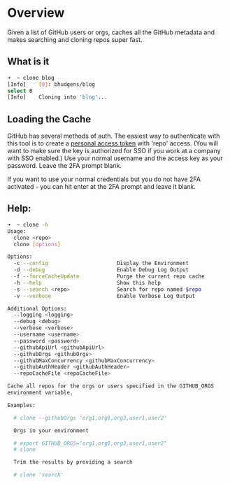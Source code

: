 # Overview

Given a list of GitHub users or orgs, caches all the GitHub metadata and makes searching and cloning repos super fast.

## What is it

```bash
➜  ~ clone blog   
[Info]    [0]: bhudgens/blog
select 0
[Info]    Cloning into 'blog'...
```

## Loading the Cache

GitHub has several methods of auth.  The easiest way to authenticate with this tool is to create a [personal access token](https://github.com/settings/tokens) with 'repo' access.  (You will want to make sure the key is authorized for SSO if you work at a company with SSO enabled.)  Use your normal username and the access key as your password.  Leave the 2FA prompt blank.  

If you want to use your normal credentials but you do not have 2FA activated - you can hit enter at the 2FA prompt and leave it blank.

## Help:

```bash
➜  ~ clone -h
Usage:
  clone <repo>
  clone [options]

Options:
  -c --config                      Display the Environment
  -d --debug                       Enable Debug Log Output
  -f --forceCacheUpdate            Purge the current repo cache
  -h --help                        Show this help
  -s --search <repo>               Search for repo named $repo
  -v --verbose                     Enable Verbose Log Output

Additional Options:
  --logging <logging>
  --debug <debug>
  --verbose <verbose>
  --username <username>
  --password <password>
  --githubApiUrl <githubApiUrl>
  --githubOrgs <githubOrgs>
  --githubMaxConcurrency <githubMaxConcurrency>
  --githubAuthHeader <githubAuthHeader>
  --repoCacheFile <repoCacheFile>

Cache all repos for the orgs or users specified in the GITHUB_ORGS
environment variable.

Examples:

  # clone --githubOrgs 'org1,org1,org3,user1,user2'

  Orgs in your environment

  # export GITHUB_ORGS="org1,org1,org3,user1,user2"
  # clone

  Trim the results by providing a search

  # clone 'search'
```
